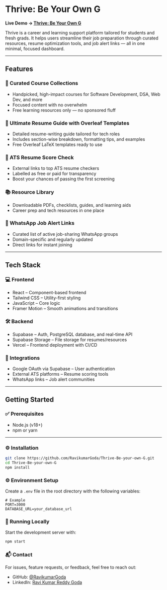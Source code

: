 # Thrive: Be Your Own G

**Live Demo → [Thrive: Be Your Own G](https://thrive-nu.vercel.app/)**

Thrive is a career and learning support platform tailored for students and fresh grads. It helps users streamline their job preparation through curated resources, resume optimization tools, and job alert links — all in one minimal, focused dashboard.

---

## Features

### 🎯 Curated Course Collections
- Handpicked, high-impact courses for Software Development, DSA, Web Dev, and more  
- Focused content with no overwhelm  
- Free learning resources only — no sponsored fluff  

### 🧾 Ultimate Resume Guide with Overleaf Templates
- Detailed resume-writing guide tailored for tech roles  
- Includes section-wise breakdown, formatting tips, and examples  
- Free Overleaf LaTeX templates ready to use  

### 📄 ATS Resume Score Check
- External links to top ATS resume checkers  
- Labelled as free or paid for transparency  
- Boost your chances of passing the first screening  

### 📚 Resource Library
- Downloadable PDFs, checklists, guides, and learning aids  
- Career prep and tech resources in one place  

### 📱 WhatsApp Job Alert Links
- Curated list of active job-sharing WhatsApp groups  
- Domain-specific and regularly updated  
- Direct links for instant joining  

---

## Tech Stack

### 💻 Frontend

- React – Component-based frontend  
- Tailwind CSS – Utility-first styling  
- JavaScript – Core logic  
- Framer Motion – Smooth animations and transitions  

### 🛠️ Backend

- Supabase – Auth, PostgreSQL database, and real-time API  
- Supabase Storage – File storage for resumes/resources  
- Vercel – Frontend deployment with CI/CD  

### 🔗 Integrations

- Google OAuth via Supabase – User authentication  
- External ATS platforms – Resume scoring tools  
- WhatsApp links – Job alert communities
---

## Getting Started

### ✅ Prerequisites
- Node.js (v18+)  
- npm or yarn  

---

### ⚙️ Installation

```bash
git clone https://github.com/RavikumarGoda/Thrive-Be-your-own-G.git
cd Thrive-Be-your-own-G
npm install
```
### ⚙️ Environment Setup

Create a `.env` file in the root directory with the following variables:

```env
# Example
PORT=3000
DATABASE_URL=your_database_url
```
### 🚀 Running Locally

Start the development server with:

```bash
npm start

```

### 📬 Contact

For issues, feature requests, or feedback, feel free to reach out:

- GitHub: [@RavikumarGoda](https://github.com/RavikumarGoda)  
- LinkedIn: [Ravi Kumar Reddy Goda](https://www.linkedin.com/in/ravikumargoda)
